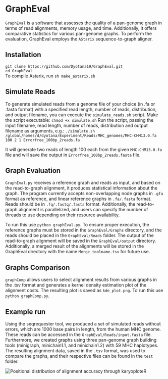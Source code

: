 # GraphEval 

`GraphEval` is a software that assesses the quality of a pan-genome graph in terms of read alignments, memory usage, and time. Additionally, it offers comparative statistics for various pan-genome graphs. To perform the evaluation, GraphEval employs the `AStarix` sequence-to-graph aligner.


## Installation 

`git clone https://github.com/Dyotana19/GraphEval.git`\
`cd GraphEval`\
To compile Astarix, run `sh make_astarix.sh`

## Simulate Reads

To generate simulated reads from a genome file of your choice (in .fa or .fasta format) with a specified read length, number of reads, distribution, and output filename, you can execute the `simulate_reads.sh` script.
Make the script executable:
`chmod +x simulate.sh`
Run the script, passing the input filename, read length, number of reads, distribution and output filename as arguments, e.g.:
`./simulate.sh /global/homes/d/dyotana/Experiment/Reads/MHC_genomes/MHC-CHM13.0.fa 100 2 1 Errorfree_100bp_2reads.fa`

It will generate two reads of length 100 each from the given `MHC-CHM13.0.fa` file and will save the output in `Errorfree_100bp_2reads.fasta` file.

## Graph Evaluation 

`GraphEval.py` receives a reference graph and reads as input, and based on the read-to-graph alignment, it produces statistical information about the graph. The program currently accepts non-overlapping node graphs in `.gfa` format as reference, and linear reference graphs in `.fa/.fasta` format. Reads should be in `.fq/.fastq/.fasta` format. Additionally, the read-to-graph alignment is parallelized, and users can specify the number of threads to use depending on their resource availability.

To run this use `python graphEval.py`.
To ensure proper execution, the reference graphs must be stored in the `GraphEval/Graphs` directory, and the reads should be placed in the `GraphEval/Reads` folder. The output of the read-to-graph alignment will be saved in the `GraphEval/output` directory. Additionally, a merged result of the alignments will be stored in the GraphEval directory with the name `Merge_toolname.tsv` for future use.

## Graphs Comparison

`graphComp` allows users to select alignment results from various graphs in the .tsv format and generates a kernel density estimation plot of the alignment costs. The resulting plot is saved as `kde_plot.png`.
To run this use `python graphComp.py`.

## Example run 

Using the seqrequester tool, we produced a set of simulated reads without errors, which are 1000 base pairs in length, from the human MHC genome. These reads can be accessed in the `GraphEval/Reads/input.fasta` file. Furthermore, we created graphs using three pan-genome graph building tools (minigraph, minichain1.1, and minichain1.2) with 59 MHC haplotypes. The resulting alignment data, saved in the `.tsv` format, was used to compare the graphs, and their respective files can be found in the `test` folder.

![Positional distribution of alignment accuracy through karyoploteR](GraphEval/Rplot_MG.png)

